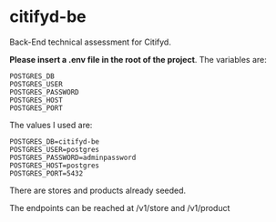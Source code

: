 # citifyd-be
Back-End technical assessment for Citifyd.

**Please insert a .env file in the root of the project**. The variables are:
```
POSTGRES_DB
POSTGRES_USER
POSTGRES_PASSWORD
POSTGRES_HOST
POSTGRES_PORT
```

The values I used are:
```
POSTGRES_DB=citifyd-be
POSTGRES_USER=postgres
POSTGRES_PASSWORD=adminpassword
POSTGRES_HOST=postgres
POSTGRES_PORT=5432
```
There are stores and products already seeded.

The endpoints can be reached at <server>/v1/store and <server>/v1/product
